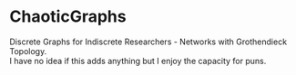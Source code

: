 # ChaoticGraphs
Discrete Graphs for Indiscrete Researchers - Networks with Grothendieck Topology. \
I have no idea if this adds anything but I enjoy the capacity for puns.

